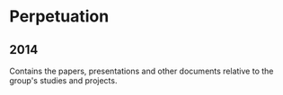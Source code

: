 # Perpetuation
## 2014
Contains the papers, presentations and other documents relative to the group's studies and projects.
